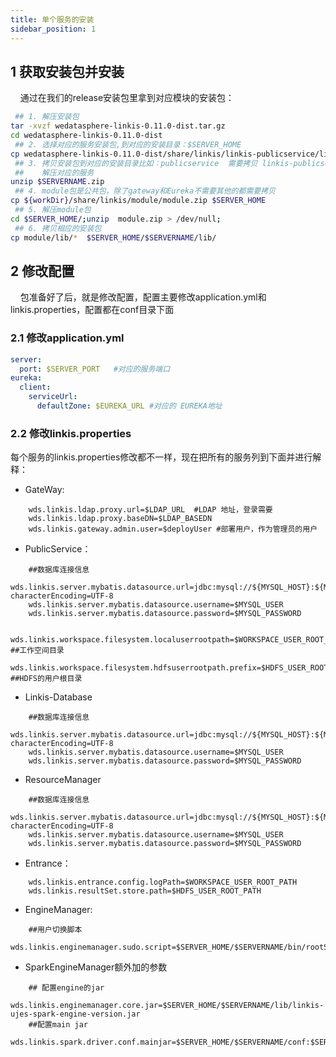 ```yaml
---
title: 单个服务的安装
sidebar_position: 1
---
```




## 1 获取安装包并安装

&nbsp;&nbsp;&nbsp;&nbsp;通过在我们的release安装包里拿到对应模块的安装包：

````bash
 ## 1. 解压安装包
tar -xvzf wedatasphere-linkis-0.11.0-dist.tar.gz
cd wedatasphere-linkis-0.11.0-dist
 ## 2. 选择对应的服务安装包,到对应的安装目录：$SERVER_HOME
cp wedatasphere-linkis-0.11.0-dist/share/linkis/linkis-publicservice/linkis-publicservice.zip  $SERVER_HOME
 ## 3. 拷贝安装包到对应的安装目录比如：publicservice  需要拷贝 linkis-publicservice.zip
 ##    解压对应的服务
unzip $SERVERNAME.zip
 ## 4. module包是公共包，除了gateway和Eureka不需要其他的都需要拷贝
cp ${workDir}/share/linkis/module/module.zip $SERVER_HOME
 ## 5. 解压module包
cd $SERVER_HOME/;unzip  module.zip > /dev/null;
 ## 6. 拷贝相应的安装包
cp module/lib/*  $SERVER_HOME/$SERVERNAME/lib/

````

## 2 修改配置

&nbsp;&nbsp;&nbsp;&nbsp;包准备好了后，就是修改配置，配置主要修改application.yml和linkis.properties，配置都在conf目录下面

### 2.1 修改application.yml

```yaml
server:
  port: $SERVER_PORT   #对应的服务端口
eureka:
  client:
    serviceUrl:
      defaultZone: $EUREKA_URL #对应的 EUREKA地址
```

### 2.2 修改linkis.properties

每个服务的linkis.properties修改都不一样，现在把所有的服务列到下面并进行解释：

- GateWay:

```properties
    wds.linkis.ldap.proxy.url=$LDAP_URL  #LDAP 地址，登录需要
    wds.linkis.ldap.proxy.baseDN=$LDAP_BASEDN
    wds.linkis.gateway.admin.user=$deployUser #部署用户，作为管理员的用户
```

- PublicService：

```properties
    ##数据库连接信息
    wds.linkis.server.mybatis.datasource.url=jdbc:mysql://${MYSQL_HOST}:${MYSQL_PORT}/${MYSQL_DB}?characterEncoding=UTF-8
    wds.linkis.server.mybatis.datasource.username=$MYSQL_USER
    wds.linkis.server.mybatis.datasource.password=$MYSQL_PASSWORD

    wds.linkis.workspace.filesystem.localuserrootpath=$WORKSPACE_USER_ROOT_PATH ##工作空间目录
    wds.linkis.workspace.filesystem.hdfsuserrootpath.prefix=$HDFS_USER_ROOT_PATH ##HDFS的用户根目录
```

- Linkis-Database

```properties
    ##数据库连接信息
    wds.linkis.server.mybatis.datasource.url=jdbc:mysql://${MYSQL_HOST}:${MYSQL_PORT}/${MYSQL_DB}?characterEncoding=UTF-8
    wds.linkis.server.mybatis.datasource.username=$MYSQL_USER
    wds.linkis.server.mybatis.datasource.password=$MYSQL_PASSWORD
```

- ResourceManager

```properties
    ##数据库连接信息
    wds.linkis.server.mybatis.datasource.url=jdbc:mysql://${MYSQL_HOST}:${MYSQL_PORT}/${MYSQL_DB}?characterEncoding=UTF-8
    wds.linkis.server.mybatis.datasource.username=$MYSQL_USER
    wds.linkis.server.mybatis.datasource.password=$MYSQL_PASSWORD
```

- Entrance：

```properties
    wds.linkis.entrance.config.logPath=$WORKSPACE_USER_ROOT_PATH
    wds.linkis.resultSet.store.path=$HDFS_USER_ROOT_PATH
```

- EngineManager:

```properties
    ##用户切换脚本
    wds.linkis.enginemanager.sudo.script=$SERVER_HOME/$SERVERNAME/bin/rootScript.sh

```

- SparkEngineManager额外加的参数

```properties
    ## 配置engine的jar
    wds.linkis.enginemanager.core.jar=$SERVER_HOME/$SERVERNAME/lib/linkis-ujes-spark-engine-version.jar
    ##配置main jar
    wds.linkis.spark.driver.conf.mainjar=$SERVER_HOME/$SERVERNAME/conf:$SERVER_HOME/$SERVERNAME/lib/*
```
